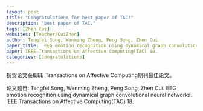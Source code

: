 ```yaml
---
layout: post
title: "Congratulations for best paper of TAC!"
description: "best paper of TAC."
tags: [Zhen Cui]
websites: [Teacher/CuiZhen]
author: Tengfei Song, Wenming Zheng, Peng Song, Zhen Cui. 
paper_title:  EEG emotion recognition using dynamical graph convolutional neural networks. 
paper: IEEE Transactions on Affective Computing(TAC) 18.
categories: [Congratulations]
---
```

祝贺论文获IEEE Transactions on Affective Computing期刊最佳论文。

论文题目: Tengfei Song, Wenming Zheng, Peng Song, Zhen Cui. EEG emotion recognition using dynamical graph convolutional neural networks. IEEE Transactions on Affective Computing(TAC) 18.


